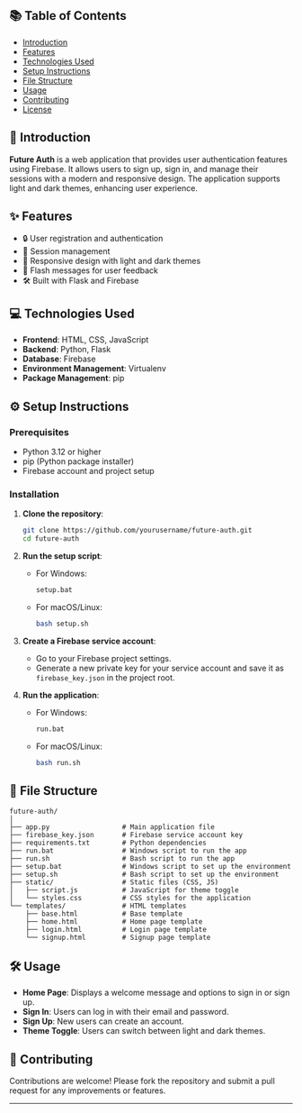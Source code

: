 ## 📚 Table of Contents
- [Introduction](#🌟Introduction)
- [Features](#features)
- [Technologies Used](#technologies-used)
- [Setup Instructions](#setup-instructions)
- [File Structure](#file-structure)
- [Usage](#Usage)
- [Contributing](#contributing)
- [License](#license)

## 🌟 Introduction

**Future Auth** is a web application that provides user authentication features using Firebase. It allows users to sign up, sign in, and manage their sessions with a modern and responsive design. The application supports light and dark themes, enhancing user experience.

## ✨ Features

- 🔒 User registration and authentication
- 📅 Session management
- 🌈 Responsive design with light and dark themes
- 📝 Flash messages for user feedback
- 🛠️ Built with Flask and Firebase

## 💻 Technologies Used

- **Frontend**: HTML, CSS, JavaScript
- **Backend**: Python, Flask
- **Database**: Firebase
- **Environment Management**: Virtualenv
- **Package Management**: pip

## ⚙️ Setup Instructions

### Prerequisites

- Python 3.12 or higher
- pip (Python package installer)
- Firebase account and project setup

### Installation

1. **Clone the repository**:
   ```bash
   git clone https://github.com/yourusername/future-auth.git
   cd future-auth
   ```

2. **Run the setup script**:
   - For Windows:
     ```bash
     setup.bat
     ```
   - For macOS/Linux:
     ```bash
     bash setup.sh
     ```

3. **Create a Firebase service account**:
   - Go to your Firebase project settings.
   - Generate a new private key for your service account and save it as `firebase_key.json` in the project root.

4. **Run the application**:
   - For Windows:
     ```bash
     run.bat
     ```
   - For macOS/Linux:
     ```bash
     bash run.sh
     ```

## 📁 File Structure

```
future-auth/
│
├── app.py                  # Main application file
├── firebase_key.json       # Firebase service account key
├── requirements.txt        # Python dependencies
├── run.bat                 # Windows script to run the app
├── run.sh                  # Bash script to run the app
├── setup.bat               # Windows script to set up the environment
├── setup.sh                # Bash script to set up the environment
├── static/                 # Static files (CSS, JS)
│   ├── script.js           # JavaScript for theme toggle
│   └── styles.css          # CSS styles for the application
└── templates/              # HTML templates
    ├── base.html           # Base template
    ├── home.html           # Home page template
    ├── login.html          # Login page template
    └── signup.html         # Signup page template
```

## 🛠️ Usage

- **Home Page**: Displays a welcome message and options to sign in or sign up.
- **Sign In**: Users can log in with their email and password.
- **Sign Up**: New users can create an account.
- **Theme Toggle**: Users can switch between light and dark themes.

## 🤝 Contributing

Contributions are welcome! Please fork the repository and submit a pull request for any improvements or features.

---
